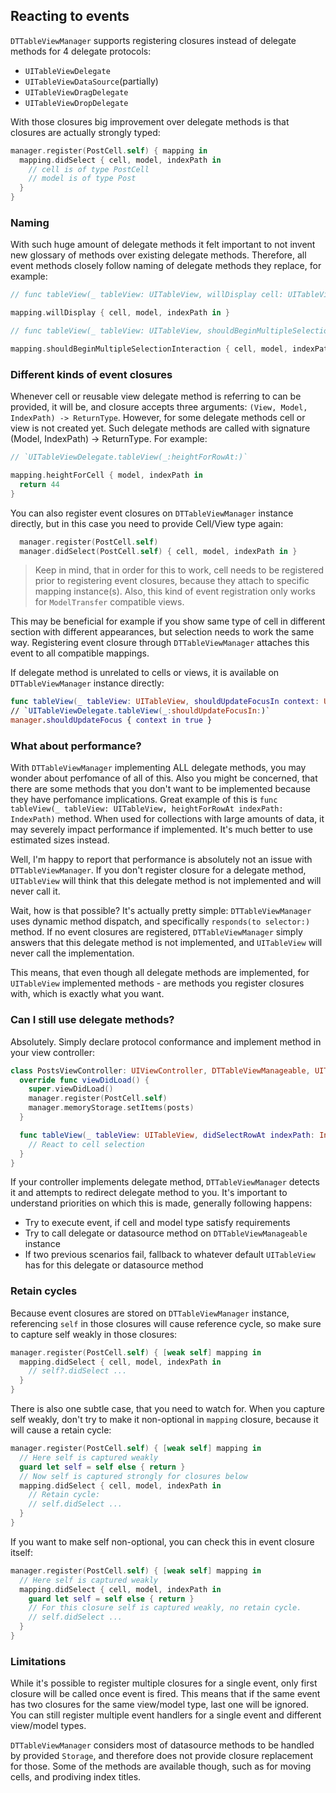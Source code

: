 ## Reacting to events

`DTTableViewManager` supports registering closures instead of delegate methods for 4 delegate protocols:

* `UITableViewDelegate`
* `UITableViewDataSource`(partially)
* `UITableViewDragDelegate`
* `UITableViewDropDelegate`

With those closures big improvement over delegate methods is that closures are actually strongly typed:

```swift
manager.register(PostCell.self) { mapping in
  mapping.didSelect { cell, model, indexPath in
    // cell is of type PostCell
    // model is of type Post
  }
}
```

### Naming

With such huge amount of delegate methods it felt important to not invent new glossary of methods over existing delegate methods. Therefore, all event methods closely follow naming of delegate methods they replace, for example:

```swift
// func tableView(_ tableView: UITableView, willDisplay cell: UITableViewCell, forRowAt indexPath: IndexPath)

mapping.willDisplay { cell, model, indexPath in }

// func tableView(_ tableView: UITableView, shouldBeginMultipleSelectionInteractionAt indexPath: IndexPath) -> Bool

mapping.shouldBeginMultipleSelectionInteraction { cell, model, indexPath in true }
```

### Different kinds of event closures

Whenever cell or reusable view delegate method is referring to can be provided, it will be, and closure accepts three arguments: `(View, Model, IndexPath) -> ReturnType`. However, for some delegate methods cell or view is not created yet. Such delegate methods are called with signature (Model, IndexPath) -> ReturnType. For example:

```swift
// `UITableViewDelegate.tableView(_:heightForRowAt:)`

mapping.heightForCell { model, indexPath in
  return 44
}
```

You can also register event closures on `DTTableViewManager` instance directly, but in this case you need to provide Cell/View type again:

```swift
  manager.register(PostCell.self)
  manager.didSelect(PostCell.self) { cell, model, indexPath in }
```

> Keep in mind, that in order for this to work, cell needs to be registered prior to registering event closures, because they attach to specific mapping instance(s). Also, this kind of event registration only works for `ModelTransfer` compatible views.

This may be beneficial for example if you show same type of cell in different section with different appearances, but selection needs to work the same way. Registering event closure through `DTTableViewManager` attaches this event to all compatible mappings.

If delegate method is unrelated to cells or views, it is available on `DTTableViewManager` instance directly:

```swift
func tableView(_ tableView: UITableView, shouldUpdateFocusIn context: UITableViewFocusUpdateContext)
// `UITableViewDelegate.tableView(_:shouldUpdateFocusIn:)`
manager.shouldUpdateFocus { context in true }
```

### What about performance?

With `DTTableViewManager` implementing ALL delegate methods, you may wonder about perfomance of all of this. Also you might be concerned, that there are some methods that you don't want to be implemented because they have perfomance implications. Great example of this is `func tableView(_ tableView: UITableView, heightForRowAt indexPath: IndexPath)` method. When used for collections with large amounts of data, it may severely impact performance if implemented. It's much better to use estimated sizes instead.

Well, I'm happy to report that performance is absolutely not an issue with `DTTableViewManager`. If you don't register closure for a delegate method, `UITableView` will think that this delegate method is not implemented and will never call it.

Wait, how is that possible? It's actually pretty simple: `DTTableViewManager` uses dynamic method dispatch, and specifically `responds(to selector:)` method. If no event closures are registered, `DTTableViewManager` simply answers that this delegate method is not implemented, and `UITableView` will never call the implementation.

This means, that even though all delegate methods are implemented, for `UITableView` implemented methods - are methods you register closures with, which is exactly what you want.

### Can I still use delegate methods?

Absolutely. Simply declare protocol conformance and implement method in your view controller:

```swift
class PostsViewController: UIViewController, DTTableViewManageable, UITableViewDelegate {
  override func viewDidLoad() {
    super.viewDidLoad()
    manager.register(PostCell.self)
    manager.memoryStorage.setItems(posts)
  }

  func tableView(_ tableView: UITableView, didSelectRowAt indexPath: IndexPath) {
    // React to cell selection
  }
}
```

If your controller implements delegate method, `DTTableViewManager` detects it and attempts to redirect delegate method to you. It's important to understand priorities on which this is made, generally following happens:

* Try to execute event, if cell and model type satisfy requirements
* Try to call delegate or datasource method on `DTTableViewManageable` instance
* If two previous scenarios fail, fallback to whatever default `UITableView` has for this delegate or datasource method

### Retain cycles

Because event closures are stored on `DTTableViewManager` instance, referencing `self` in those closures will cause reference cycle, so make sure to capture self weakly in those closures:

```swift
manager.register(PostCell.self) { [weak self] mapping in
  mapping.didSelect { cell, model, indexPath in
    // self?.didSelect ...
  }
}
```

There is also one subtle case, that you need to watch for. When you capture self weakly, don't try to make it non-optional in `mapping` closure, because it will cause a retain cycle:

```swift
manager.register(PostCell.self) { [weak self] mapping in
  // Here self is captured weakly
  guard let self = self else { return }
  // Now self is captured strongly for closures below
  mapping.didSelect { cell, model, indexPath in
    // Retain cycle:
    // self.didSelect ...
  }
}
```

If you want to make self non-optional, you can check this in event closure itself:

```swift
manager.register(PostCell.self) { [weak self] mapping in
  // Here self is captured weakly
  mapping.didSelect { cell, model, indexPath in
    guard let self = self else { return }
    // For this closure self is captured weakly, no retain cycle.
    // self.didSelect ...
  }
}
```

### Limitations

While it's possible to register multiple closures for a single event, only first closure will be called once event is fired. This means that if the same event has two closures for the same view/model type, last one will be ignored. You can still register multiple event handlers for a single event and different view/model types.

`DTTableViewManager` considers most of datasource methods to be handled by provided `Storage`, and therefore does not provide closure replacement for those. Some of the methods are available though, such as for moving cells, and prodiving index titles.
